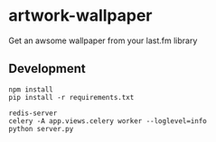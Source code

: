artwork-wallpaper
=================

Get an awsome wallpaper from your last.fm library

Development
-----
    npm install
    pip install -r requirements.txt

    redis-server
    celery -A app.views.celery worker --loglevel=info
    python server.py
